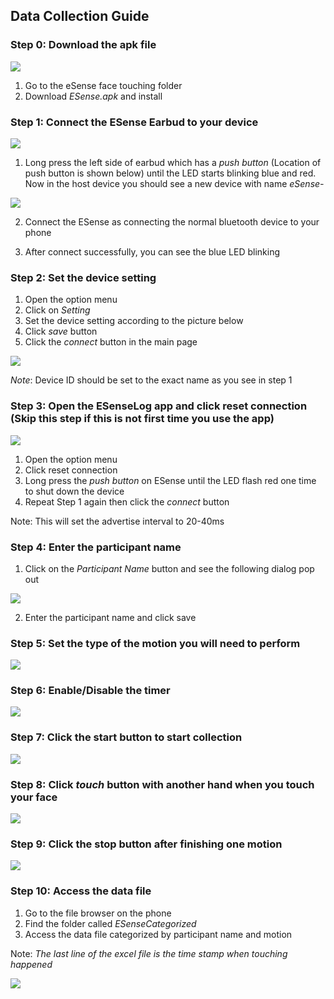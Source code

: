## Data Collection Guide

### Step 0: Download the apk file

![](images/step0.png)

1. Go to the eSense face touching folder
2. Download *ESense.apk* and install

### Step 1: Connect the ESense Earbud to your device

![](images/bluetooth.jpg)
 
1. Long press the left side of earbud which has a *push button* (Location of push button is shown below)
until the LED starts blinking blue and red. Now in the host device you should see a new device with name *eSense-<Number>*

![](images/pushbutton.png)

2. Connect the ESense as connecting the normal bluetooth device to your phone

3. After connect successfully, you can see the blue LED blinking 

### Step 2: Set the device setting

1. Open the option menu
2. Click on *Setting*
3. Set the device setting according to the picture below
4. Click *save* button
5. Click the *connect* button in the main page

![](images/setting.jpg)

*Note*: Device ID should be set to the exact name as you see in step 1

### Step 3: Open the ESenseLog app and click reset connection (Skip this step if this is not first time you use the app)

![](images/mainpagewithoption.jpg)

1. Open the option menu
2. Click reset connection
3. Long press the *push button* on ESense until the LED flash red one time to shut down the device 
4. Repeat Step 1 again then click the *connect* button

Note: This will set the advertise interval to 20-40ms

### Step 4: Enter the participant name

1. Click on the *Participant Name* button and see the following dialog pop out

![](images/newname.jpg)

2. Enter the participant name and click save

### Step 5: Set the type of the motion you will need to perform

![](images/step5.jpg)

### Step 6: Enable/Disable the timer

![](images/step6.jpg)

### Step 7: Click the start button to start collection

![](images/step7.jpg)

### Step 8: Click *touch* button with another hand when you touch your face

![](images/step8.jpg)

### Step 9: Click the stop button after finishing one motion

![](images/step9.jpg)

### Step 10: Access the data file

1. Go to the file browser on the phone
2. Find the folder called *ESenseCategorized*
3. Access the data file categorized by participant name and motion

Note: *The last line of the excel file is the time stamp when touching happened* 

![](images/step10.jpg)
